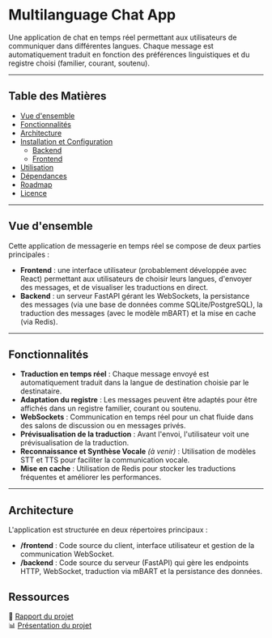 # Multilanguage Chat App

Une application de chat en temps réel permettant aux utilisateurs de communiquer dans différentes langues. Chaque message est automatiquement traduit en fonction des préférences linguistiques et du registre choisi (familier, courant, soutenu).

---

## Table des Matières

- [Vue d'ensemble](#vue-densemble)
- [Fonctionnalités](#fonctionnalités)
- [Architecture](#architecture)
- [Installation et Configuration](#installation-et-configuration)
    - [Backend](#backend)
    - [Frontend](#frontend)
- [Utilisation](#utilisation)
- [Dépendances](#dépendances)
- [Roadmap](#roadmap)
- [Licence](#licence)

---

## Vue d'ensemble

Cette application de messagerie en temps réel se compose de deux parties principales :

- **Frontend** : une interface utilisateur (probablement développée avec React) permettant aux utilisateurs de choisir leurs langues, d'envoyer des messages, et de visualiser les traductions en direct.
- **Backend** : un serveur FastAPI gérant les WebSockets, la persistance des messages (via une base de données comme SQLite/PostgreSQL), la traduction des messages (avec le modèle mBART) et la mise en cache (via Redis).

---

## Fonctionnalités

- **Traduction en temps réel** : Chaque message envoyé est automatiquement traduit dans la langue de destination choisie par le destinataire.
- **Adaptation du registre** : Les messages peuvent être adaptés pour être affichés dans un registre familier, courant ou soutenu.
- **WebSockets** : Communication en temps réel pour un chat fluide dans des salons de discussion ou en messages privés.
- **Prévisualisation de la traduction** : Avant l'envoi, l'utilisateur voit une prévisualisation de la traduction.
- **Reconnaissance et Synthèse Vocale** *(à venir)* : Utilisation de modèles STT et TTS pour faciliter la communication vocale.
- **Mise en cache** : Utilisation de Redis pour stocker les traductions fréquentes et améliorer les performances.

---

## Architecture

L'application est structurée en deux répertoires principaux :

- **/frontend** : Code source du client, interface utilisateur et gestion de la communication WebSocket.
- **/backend** : Code source du serveur (FastAPI) qui gère les endpoints HTTP, WebSocket, traduction via mBART et la persistance des données.

## Ressources

📄 [Rapport du projet](./Rapport.docx)  
📊 [Présentation du projet](https://www.canva.com/design/DAGhEp3TYBo/m1arhBrVLdqe5nuq-NE7rA/edit?utm_content=DAGhEp3TYBo&utm_campaign=designshare&utm_medium=link2&utm_source=sharebutton )

